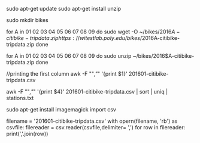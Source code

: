sudo apt-get update
sudo apt-get install unzip

sudo mkdir bikes

for A in 01 02 03 04 05 06 07 08 09
do
sudo wget -O ~/bikes/2016$A-citibike-tripdata.zip https://witestlab.poly.edu/bikes/2016$A-citibike-tripdata.zip
done

for A in 01 02 03 04 05 06 07 08 09
do
sudo unzip ~/bikes/2016$A-citibike-tripdata.zip 
done

//printing the first column
awk -F "\"*,\"*" '{print $1}' 201601-citibike-tripdata.csv

awk -F "\"*,\"*" '{print $4}' 201601-citibike-tripdata.csv | sort | uniq | stations.txt

sudo apt-get install imagemagick
import csv

filename = '201601-citibike-tripdata.csv'
with opern(filename, 'rb') as csvfile:
  filereader = csv.reader(csvfile,delimiter= ',')
  for row in filereader:
    print(','.join(row))

